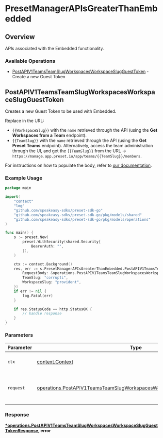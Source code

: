 # PresetManagerAPIsGreaterThanEmbedded

## Overview

APIs associated with the Embedded functionality.

### Available Operations

* [PostAPIV1TeamsTeamSlugWorkspacesWorkspaceSlugGuestToken](#postapiv1teamsteamslugworkspacesworkspaceslugguesttoken) - Create a new Guest Token

## PostAPIV1TeamsTeamSlugWorkspacesWorkspaceSlugGuestToken

Creates a new Guest Token to be used with Embedded.

Replace in the URL:

- `{{WorkspaceSlug}}` with the `name` retrieved through the API (using the **Get Workspaces from a Team** endpoint).
- `{{TeamSlug}}` with the `name` retrieved through the API (using the **Get Preset Teams** endpoint). Alternatively, access the team administration through the UI, and get the `{{TeamSlug}}` from the URL -> `https://manage.app.preset.io/app/teams/{{TeamSlug}}/members`.
    

For instructions on how to populate the body, refer to [our documentation](https://preset-io.github.io/embedded-beta-docs/v1).

### Example Usage

```go
package main

import(
	"context"
	"log"
	"github.com/speakeasy-sdks/preset-sdk-go"
	"github.com/speakeasy-sdks/preset-sdk-go/pkg/models/shared"
	"github.com/speakeasy-sdks/preset-sdk-go/pkg/models/operations"
)

func main() {
    s := preset.New(
        preset.WithSecurity(shared.Security{
            BearerAuth: "",
        }),
    )

    ctx := context.Background()
    res, err := s.PresetManagerAPIsGreaterThanEmbedded.PostAPIV1TeamsTeamSlugWorkspacesWorkspaceSlugGuestToken(ctx, operations.PostAPIV1TeamsTeamSlugWorkspacesWorkspaceSlugGuestTokenRequest{
        RequestBody: &operations.PostAPIV1TeamsTeamSlugWorkspacesWorkspaceSlugGuestTokenRequestBody{},
        TeamSlug: "corrupti",
        WorkspaceSlug: "provident",
    })
    if err != nil {
        log.Fatal(err)
    }

    if res.StatusCode == http.StatusOK {
        // handle response
    }
}
```

### Parameters

| Parameter                                                                                                                                                              | Type                                                                                                                                                                   | Required                                                                                                                                                               | Description                                                                                                                                                            |
| ---------------------------------------------------------------------------------------------------------------------------------------------------------------------- | ---------------------------------------------------------------------------------------------------------------------------------------------------------------------- | ---------------------------------------------------------------------------------------------------------------------------------------------------------------------- | ---------------------------------------------------------------------------------------------------------------------------------------------------------------------- |
| `ctx`                                                                                                                                                                  | [context.Context](https://pkg.go.dev/context#Context)                                                                                                                  | :heavy_check_mark:                                                                                                                                                     | The context to use for the request.                                                                                                                                    |
| `request`                                                                                                                                                              | [operations.PostAPIV1TeamsTeamSlugWorkspacesWorkspaceSlugGuestTokenRequest](../../models/operations/postapiv1teamsteamslugworkspacesworkspaceslugguesttokenrequest.md) | :heavy_check_mark:                                                                                                                                                     | The request object to use for the request.                                                                                                                             |


### Response

**[*operations.PostAPIV1TeamsTeamSlugWorkspacesWorkspaceSlugGuestTokenResponse](../../models/operations/postapiv1teamsteamslugworkspacesworkspaceslugguesttokenresponse.md), error**

